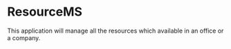 # ResourceMS
This application will manage all the resources which available in an office or a company.

